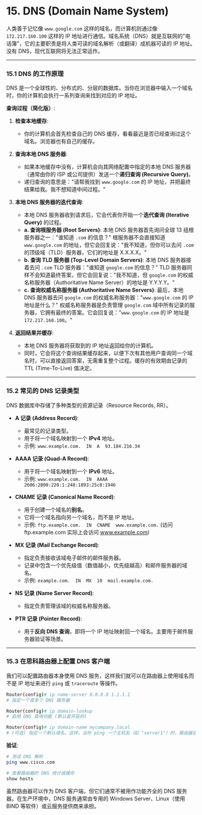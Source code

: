# 15. DNS (Domain Name System)

人类善于记忆像 `www.google.com` 这样的域名，而计算机则通过像 `172.217.160.100` 这样的 IP 地址进行通信。域名系统（DNS）就是互联网的"电话簿"，它的主要职责是将人类可读的域名解析（或翻译）成机器可读的 IP 地址。没有 DNS，现代互联网将无法正常运作。

---

### 15.1 DNS 的工作原理

DNS 是一个全球性的、分布式的、分层的数据库。当你在浏览器中输入一个域名时，你的计算机会执行一系列查询来找到对应的 IP 地址。

**查询过程（简化版）**:

1.  **检查本地缓存**:
    -   你的计算机会首先检查自己的 DNS 缓存，看看最近是否已经查询过这个域名。浏览器也有自己的缓存。

2.  **查询本地 DNS 服务器**:
    -   如果本地缓存中没有，计算机会向其网络配置中指定的本地 DNS 服务器（通常由你的 ISP 或公司提供）发送一个**递归查询 (Recursive Query)**。
    -   递归查询的意思是："请帮我找到 `www.google.com` 的 IP 地址，并把最终结果给我。我不想知道中间过程。"

3.  **本地 DNS 服务器的迭代查询**:
    -   本地 DNS 服务器收到请求后，它会代表你开始一个**迭代查询 (Iterative Query)** 的过程。
    -   **a. 查询根服务器 (Root Servers)**: 本地 DNS 服务器首先询问全球 13 组根服务器之一："谁知道 `.com` 的信息？" 根服务器不会直接知道 `www.google.com` 的地址，但它会回复说："我不知道，但你可以去问 `.com` 的顶级域（TLD）服务器，它们的地址是 X.X.X.X。"
    -   **b. 查询 TLD 服务器 (Top-Level Domain Servers)**: 本地 DNS 服务器接着去问 `.com` TLD 服务器："谁知道 `google.com` 的信息？" TLD 服务器同样不会知道最终答案，但它会回复说："我不知道，但 `google.com` 的权威名称服务器（Authoritative Name Server）的地址是 Y.Y.Y.Y。"
    -   **c. 查询权威名称服务器 (Authoritative Name Servers)**: 最后，本地 DNS 服务器去问 `google.com` 的权威名称服务器："`www.google.com` 的 IP 地址是什么？" 权威名称服务器是负责管理 `google.com` 域中所有记录的服务器，它拥有最终的答案。它会回复说："`www.google.com` 的 IP 地址是 `172.217.160.100`。"

4.  **返回结果并缓存**:
    -   本地 DNS 服务器将获取到的 IP 地址返回给你的计算机。
    -   同时，它会将这个查询结果缓存起来，以便下次有其他用户查询同一个域名时，可以直接返回答案，无需重复整个过程。缓存的有效期由记录的 TTL (Time-To-Live) 值决定。

---

### 15.2 常见的 DNS 记录类型

DNS 数据库中存储了多种类型的资源记录（Resource Records, RR）。

-   **A 记录 (Address Record)**:
    -   最常见的记录类型。
    -   用于将一个域名映射到一个 **IPv4** 地址。
    -   示例: `www.example.com.  IN  A  93.184.216.34`

-   **AAAA 记录 (Quad-A Record)**:
    -   用于将一个域名映射到一个 **IPv6** 地址。
    -   示例: `www.example.com.  IN  AAAA  2606:2800:220:1:248:1893:25c8:1946`

-   **CNAME 记录 (Canonical Name Record)**:
    -   用于创建一个域名的**别名**。
    -   它将一个域名指向另一个域名，而不是 IP 地址。
    -   示例: `ftp.example.com.  IN  CNAME  www.example.com.` (访问 ftp.example.com 实际上会访问 www.example.com)

-   **MX 记录 (Mail Exchange Record)**:
    -   指定负责接收该域电子邮件的邮件服务器。
    -   记录中包含一个优先级值（数值越小，优先级越高）和邮件服务器的域名。
    -   示例: `example.com.  IN  MX  10  mail.example.com.`

-   **NS 记录 (Name Server Record)**:
    -   指定负责管理该域的权威名称服务器。

-   **PTR 记录 (Pointer Record)**:
    -   用于**反向 DNS 查询**，即将一个 IP 地址映射回一个域名。主要用于邮件服务器验证等场景。

---

### 15.3 在思科路由器上配置 DNS 客户端

我们可以配置路由器本身使用 DNS 服务，这样我们就可以在路由器上使用域名而不是 IP 地址来进行 `ping` 或 `traceroute` 等操作。

```bash
Router(config)# ip name-server 8.8.8.8 1.1.1.1
# 指定一个或多个 DNS 服务器

Router(config)# ip domain-lookup
# 启用 DNS 查询功能 (默认是开启的)

Router(config)# ip domain-name mycompany.local
# (可选) 指定一个默认域名。这样，当你 ping 一个主机名（如 "server1"）时，路由器会自动将其补全为 "server1.mycompany.local" 进行查询。
```

**验证**:
```bash
# 测试 DNS 解析
ping www.cisco.com

# 查看路由器的 DNS 统计或缓存
show hosts
```

虽然路由器可以作为 DNS 客户端，但它们通常不被用作功能齐全的 DNS 服务器。在生产环境中，DNS 服务通常由专用的 Windows Server、Linux（使用 BIND 等软件）或云服务提供商来承担。 